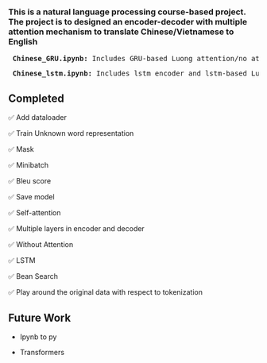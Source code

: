 ### This is a natural language processing course-based project. The project is to designed an encoder-decoder with multiple attention mechanism to translate Chinese/Vietnamese to English


<pre>
 <b>Chinese_GRU.ipynb:</b> Includes GRU-based Luong attention/no attention model for Chinese corpus
</pre>


<pre>
 <b>Chinese_lstm.ipynb:</b> Includes lstm encoder and lstm-based Luong attention/no attention decoder model for Chinese to English translation.
</pre>



## Completed
:white_check_mark: Add dataloader

:white_check_mark: Train Unknown word representation

:white_check_mark: Mask

:white_check_mark: Minibatch

:white_check_mark: Bleu score

:white_check_mark: Save model

:white_check_mark: Self-attention

:white_check_mark: Multiple layers in encoder and decoder

:white_check_mark: Without Attention

:white_check_mark: LSTM

:white_check_mark: Bean Search

:white_check_mark: Play around the original data with respect to tokenization


## Future Work
* Ipynb to py

* Transformers


